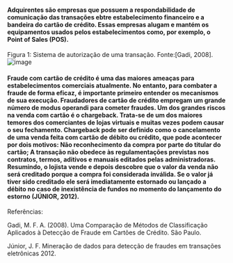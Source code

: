 #### Adquirentes são empresas que possuem a respondabilidade de comunicação das transações ebtre estabelecimento financeiro e a bandeira do cartão de crédito. Essas empresas alugam e mantém os equipamentos usados pelos estabelecimentos como, por exemplo, o Point of Sales (POS).

Figura 1: Sistema de autorização de uma transação. Fonte:[Gadi, 2008].
![image](https://user-images.githubusercontent.com/83255807/141333079-50c00a01-795a-4193-85d7-609cfbd72287.png)

#### Fraude com cartão de crédito é uma das maiores ameaças para estabelecimentos comerciais atualmente. No entanto, para combater a fraude de forma eficaz, é importante primeiro entender os mecanismos de sua execução. Fraudadores de cartão de crédito empregam um grande número de modus operandi para cometer fraudes. Um dos grandes riscos na venda com cartão é o chargeback. Trata-se de um dos maiores temores dos comerciantes de lojas virtuais e muitas vezes podem causar o seu fechamento. Chargeback pode ser definido como o cancelamento de uma venda feita com cartão de débito ou crédito, que pode acontecer por dois motivos: Não reconhecimento da compra por parte do titular do cartão; A transação não obedece às regulamentações previstas nos contratos, termos, aditivos e manuais editados pelas administradoras. Resumindo, o lojista vende e depois descobre que o valor da venda não será creditado porque a compra foi considerada inválida. Se o valor já tiver sido creditado ele será imediatamente estornado ou lançado a débito no caso de inexistência de fundos no momento do lançamento do estorno (JÚNIOR, 2012).

Referências: 

Gadi, M. F. A. (2008). Uma Comparação de Métodos de Classificação Aplicados à
Detecção de Fraude em Cartões de Crédito. São Paulo.

Júnior, J. F. Mineração de dados para detecção de fraudes em transações eletrônicas 2012.
